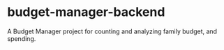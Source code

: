 # budget-manager-backend
A Budget Manager project for counting and analyzing family budget, and spending.
